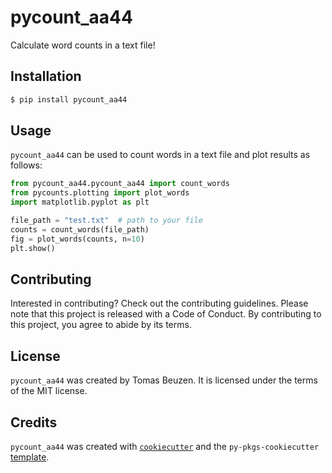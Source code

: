 # pycount_aa44

Calculate word counts in a text file!

## Installation

```bash
$ pip install pycount_aa44
```

## Usage

`pycount_aa44` can be used to count words in a text file and plot results
as follows:

```python
from pycount_aa44.pycount_aa44 import count_words
from pycounts.plotting import plot_words
import matplotlib.pyplot as plt

file_path = "test.txt"  # path to your file
counts = count_words(file_path)
fig = plot_words(counts, n=10)
plt.show()
```

## Contributing

Interested in contributing? Check out the contributing guidelines. 
Please note that this project is released with a Code of Conduct. 
By contributing to this project, you agree to abide by its terms.

## License

`pycount_aa44` was created by Tomas Beuzen. It is licensed under the terms
of the MIT license.

## Credits

`pycount_aa44` was created with 
[`cookiecutter`](https://cookiecutter.readthedocs.io/en/latest/) and 
the `py-pkgs-cookiecutter` 
[template](https://github.com/py-pkgs/py-pkgs-cookiecutter).